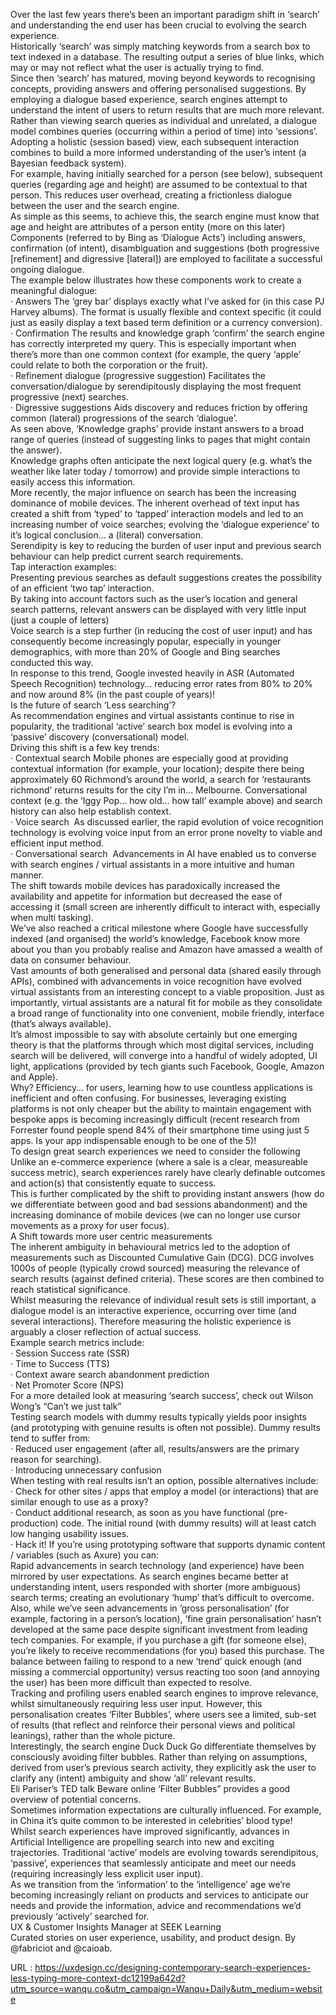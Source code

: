   Over the last few years there’s been an important paradigm shift in ‘search’ and understanding the end user has been crucial to evolving the search experience.  
    Historically ‘search’ was simply matching keywords from a search box to text indexed in a database. The resulting output a series of blue links, which may or may not reflect what the user is actually trying to find.  
    Since then ‘search’ has matured, moving beyond keywords to recognising concepts, providing answers and offering personalised suggestions. By employing a dialogue based experience, search engines attempt to understand the intent of users to return results that are much more relevant.  
    Rather than viewing search queries as individual and unrelated, a dialogue model combines queries (occurring within a period of time) into ‘sessions’.  
    Adopting a holistic (session based) view, each subsequent interaction combines to build a more informed understanding of the user’s intent (a Bayesian feedback system).  
    For example, having initially searched for a person (see below), subsequent queries (regarding age and height) are assumed to be contextual to that person. This reduces user overhead, creating a frictionless dialogue between the user and the search engine.  
    As simple as this seems, to achieve this, the search engine must know that age and height are attributes of a person entity (more on this later)  
    Components (referred to by Bing as ‘Dialogue Acts’) including answers, confirmation (of intent), disambiguation and suggestions (both progressive [refinement] and digressive [lateral]) are employed to facilitate a successful ongoing dialogue.  
    The example below illustrates how these components work to create a meaningful dialogue:  
    · Answers The ‘grey bar’ displays exactly what I’ve asked for (in this case PJ Harvey albums). The format is usually flexible and context specific (it could just as easily display a text based term definition or a currency conversion).  
    · Confirmation The results and knowledge graph ‘confirm’ the search engine has correctly interpreted my query. This is especially important when there’s more than one common context (for example, the query ‘apple’ could relate to both the corporation or the fruit).  
    · Refinement dialogue (progressive suggestion) Facilitates the conversation/dialogue by serendipitously displaying the most frequent progressive (next) searches.  
    · Digressive suggestions Aids discovery and reduces friction by offering common (lateral) progressions of the search ‘dialogue’.  
    As seen above, ‘Knowledge graphs’ provide instant answers to a broad range of queries (instead of suggesting links to pages that might contain the answer).  
    Knowledge graphs often anticipate the next logical query (e.g. what’s the weather like later today / tomorrow) and provide simple interactions to easily access this information.  
    More recently, the major influence on search has been the increasing dominance of mobile devices. The inherent overhead of text input has created a shift from ‘typed’ to ‘tapped’ interaction models and led to an increasing number of voice searches; evolving the ‘dialogue experience’ to it’s logical conclusion… a (literal) conversation.  
    Serendipity is key to reducing the burden of user input and previous search behaviour can help predict current search requirements.  
    Tap interaction examples:  
    Presenting previous searches as default suggestions creates the possibility of an efficient ‘two tap’ interaction.  
    By taking into account factors such as the user’s location and general search patterns, relevant answers can be displayed with very little input (just a couple of letters)  
    Voice search is a step further (in reducing the cost of user input) and has consequently become increasingly popular, especially in younger demographics, with more than 20% of Google and Bing searches conducted this way.  
    In response to this trend, Google invested heavily in ASR (Automated Speech Recognition) technology… reducing error rates from 80% to 20% and now around 8% (in the past couple of years)!  
    Is the future of search ‘Less searching’?  
    As recommendation engines and virtual assistants continue to rise in popularity, the traditional ‘active’ search box model is evolving into a ‘passive’ discovery (conversational) model.  
    Driving this shift is a few key trends:  
    · Contextual search Mobile phones are especially good at providing contextual information (for example, your location); despite there being approximately 60 Richmond’s around the world, a search for ‘restaurants richmond’ returns results for the city I’m in… Melbourne. Conversational context (e.g. the ‘Iggy Pop… how old… how tall’ example above) and search history can also help establish context.  
    · Voice search  As discussed earlier, the rapid evolution of voice recognition technology is evolving voice input from an error prone novelty to viable and efficient input method.  
    · Conversational search  Advancements in AI have enabled us to converse with search engines / virtual assistants in a more intuitive and human manner.  
    The shift towards mobile devices has paradoxically increased the availability and appetite for information but decreased the ease of accessing it (small screen are inherently difficult to interact with, especially when multi tasking).  
    We’ve also reached a critical milestone where Google have successfully indexed (and organised) the world’s knowledge, Facebook know more about you than you probably realise and Amazon have amassed a wealth of data on consumer behaviour.  
    Vast amounts of both generalised and personal data (shared easily through APIs), combined with advancements in voice recognition have evolved virtual assistants from an interesting concept to a viable proposition. Just as importantly, virtual assistants are a natural fit for mobile as they consolidate a broad range of functionality into one convenient, mobile friendly, interface (that’s always available).  
    It’s almost impossible to say with absolute certainly but one emerging theory is that the platforms through which most digital services, including search will be delivered, will converge into a handful of widely adopted, UI light, applications (provided by tech giants such Facebook, Google, Amazon and Apple).  
    Why? Efficiency… for users, learning how to use countless applications is inefficient and often confusing. For businesses, leveraging existing platforms is not only cheaper but the ability to maintain engagement with bespoke apps is becoming increasingly difficult (recent research from Forrester found people spend 84% of their smartphone time using just 5 apps. Is your app indispensable enough to be one of the 5)!  
    To design great search experiences we need to consider the following  
    Unlike an e-commerce experience (where a sale is a clear, measureable success metric), search experiences rarely have clearly definable outcomes and action(s) that consistently equate to success.  
    This is further complicated by the shift to providing instant answers (how do we differentiate between good and bad sessions abandonment) and the increasing dominance of mobile devices (we can no longer use cursor movements as a proxy for user focus).  
    A Shift towards more user centric measurements  
    The inherent ambiguity in behavioural metrics led to the adoption of measurements such as Discounted Cumulative Gain (DCG). DCG involves 1000s of people (typically crowd sourced) measuring the relevance of search results (against defined criteria). These scores are then combined to reach statistical significance.  
    Whilst measuring the relevance of individual result sets is still important, a dialogue model is an interactive experience, occurring over time (and several interactions). Therefore measuring the holistic experience is arguably a closer reflection of actual success.  
    Example search metrics include:  
    · Session Success rate (SSR)  
    · Time to Success (TTS)  
    · Context aware search abandonment prediction  
    · Net Promoter Score (NPS)  
    For a more detailed look at measuring ‘search success’, check out Wilson Wong’s “Can’t we just talk”  
    Testing search models with dummy results typically yields poor insights (and prototyping with genuine results is often not possible). Dummy results tend to suffer from:  
    · Reduced user engagement (after all, results/answers are the primary reason for searching).  
    · Introducing unnecessary confusion  
    When testing with real results isn’t an option, possible alternatives include:  
    · Check for other sites / apps that employ a model (or interactions) that are similar enough to use as a proxy?  
    · Conduct additional research, as soon as you have functional (pre-production) code. The initial round (with dummy results) will at least catch low hanging usability issues.  
    · Hack it! If you’re using prototyping software that supports dynamic content / variables (such as Axure) you can:  
    Rapid advancements in search technology (and experience) have been mirrored by user expectations. As search engines became better at understanding intent, users responded with shorter (more ambiguous) search terms; creating an evolutionary ‘hump’ that’s difficult to overcome.  
    Also, while we’ve seen advancements in ‘gross personalisation’ (for example, factoring in a person’s location), ‘fine grain personalisation’ hasn’t developed at the same pace despite significant investment from leading tech companies. For example, if you purchase a gift (for someone else), you’re likely to receive recommendations (for you) based this purchase. The balance between failing to respond to a new ‘trend’ quick enough (and missing a commercial opportunity) versus reacting too soon (and annoying the user) has been more difficult than expected to resolve.  
    Tracking and profiling users enabled search engines to improve relevance, whilst simultaneously requiring less user input. However, this personalisation creates ‘Filter Bubbles’, where users see a limited, sub-set of results (that reflect and reinforce their personal views and political leanings), rather than the whole picture.  
    Interestingly, the search engine Duck Duck Go differentiate themselves by consciously avoiding filter bubbles. Rather than relying on assumptions, derived from user’s previous search activity, they explicitly ask the user to clarify any (intent) ambiguity and show ‘all’ relevant results.  
    Eli Pariser’s TED talk Beware online ‘Filter Bubbles” provides a good overview of potential concerns.  
    Sometimes information expectations are culturally influenced. For example, in China it’s quite common to be interested in celebrities’ blood type!  
    Whilst search experiences have improved significantly, advances in Artificial Intelligence are propelling search into new and exciting trajectories. Traditional ‘active’ models are evolving towards serendipitous, ‘passive’, experiences that seamlessly anticipate and meet our needs (requiring increasingly less explicit user input).  
    As we transition from the ‘information’ to the ‘intelligence’ age we’re becoming increasingly reliant on products and services to anticipate our needs and provide the information, advice and recommendations we’d previously ‘actively’ searched for.  
    UX & Customer Insights Manager at SEEK Learning  
    Curated stories on user experience, usability, and product design. By @fabriciot and @caioab.  
    
  URL : https://uxdesign.cc/designing-contemporary-search-experiences-less-typing-more-context-dc12199a642d?utm_source=wanqu.co&utm_campaign=Wanqu+Daily&utm_medium=website